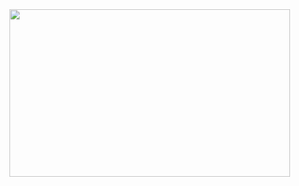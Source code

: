 <a href="https://github.com/devxb/gitanimals">
<img
  src="https://render.gitanimals.org/farms/hiJin97"
  width="500"
  height="300"
/>
</a>
